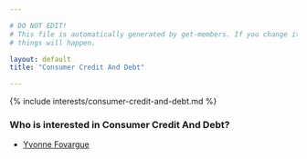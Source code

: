 ```yaml
---

# DO NOT EDIT!
# This file is automatically generated by get-members. If you change it, bad
# things will happen.

layout: default
title: "Consumer Credit And Debt"

---
```


{% include interests/consumer-credit-and-debt.md %}

### Who is interested in Consumer Credit And Debt?


* [Yvonne Fovargue](/members/yvonne-fovargue.html)
